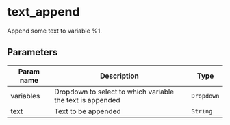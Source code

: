 text_append
===========

Append some text to variable %1.

Parameters
----------

| Param name | Description | Type     |
 ------------|-------------|----------
| variables     | Dropdown to select to which variable the text is appended | `Dropdown` |
| text     | Text to be appended | `String` |